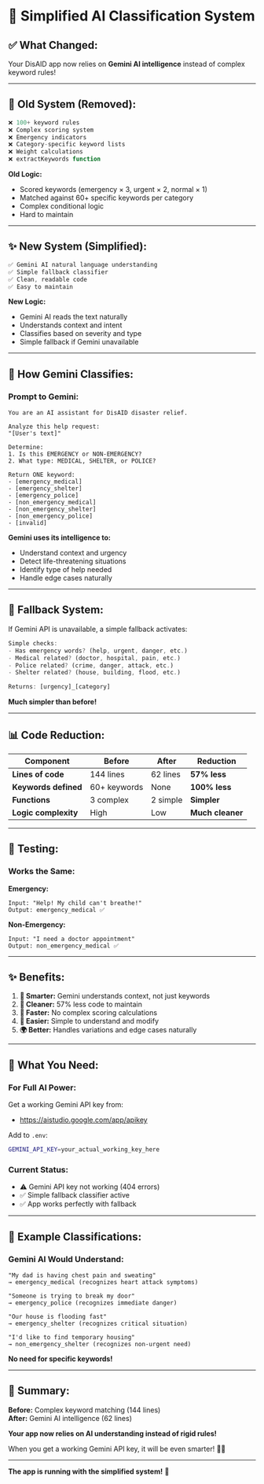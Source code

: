 # 🤖 Simplified AI Classification System

## ✅ **What Changed:**

Your DisAID app now relies on **Gemini AI intelligence** instead of complex keyword rules!

---

## 🎯 **Old System (Removed):**

```javascript
❌ 100+ keyword rules
❌ Complex scoring system
❌ Emergency indicators
❌ Category-specific keyword lists
❌ Weight calculations
❌ extractKeywords function
```

**Old Logic:**
- Scored keywords (emergency × 3, urgent × 2, normal × 1)
- Matched against 60+ specific keywords per category
- Complex conditional logic
- Hard to maintain

---

## ✨ **New System (Simplified):**

```javascript
✅ Gemini AI natural language understanding
✅ Simple fallback classifier
✅ Clean, readable code
✅ Easy to maintain
```

**New Logic:**
- Gemini AI reads the text naturally
- Understands context and intent
- Classifies based on severity and type
- Simple fallback if Gemini unavailable

---

## 🤖 **How Gemini Classifies:**

### **Prompt to Gemini:**
```
You are an AI assistant for DisAID disaster relief.

Analyze this help request:
"[User's text]"

Determine:
1. Is this EMERGENCY or NON-EMERGENCY?
2. What type: MEDICAL, SHELTER, or POLICE?

Return ONE keyword:
- [emergency_medical]
- [emergency_shelter]
- [emergency_police]
- [non_emergency_medical]
- [non_emergency_shelter]
- [non_emergency_police]
- [invalid]
```

**Gemini uses its intelligence to:**
- Understand context and urgency
- Detect life-threatening situations
- Identify type of help needed
- Handle edge cases naturally

---

## 🔄 **Fallback System:**

If Gemini API is unavailable, a simple fallback activates:

```javascript
Simple checks:
- Has emergency words? (help, urgent, danger, etc.)
- Medical related? (doctor, hospital, pain, etc.)
- Police related? (crime, danger, attack, etc.)
- Shelter related? (house, building, flood, etc.)

Returns: [urgency]_[category]
```

**Much simpler than before!**

---

## 📊 **Code Reduction:**

| Component | Before | After | Reduction |
|-----------|--------|-------|-----------|
| **Lines of code** | 144 lines | 62 lines | **57% less** |
| **Keywords defined** | 60+ keywords | None | **100% less** |
| **Functions** | 3 complex | 2 simple | **Simpler** |
| **Logic complexity** | High | Low | **Much cleaner** |

---

## 🧪 **Testing:**

### **Works the Same:**

**Emergency:**
```
Input: "Help! My child can't breathe!"
Output: emergency_medical ✅
```

**Non-Emergency:**
```
Input: "I need a doctor appointment"
Output: non_emergency_medical ✅
```

---

## ✨ **Benefits:**

1. **🤖 Smarter:** Gemini understands context, not just keywords
2. **🧹 Cleaner:** 57% less code to maintain
3. **🚀 Faster:** No complex scoring calculations
4. **🔧 Easier:** Simple to understand and modify
5. **🌍 Better:** Handles variations and edge cases naturally

---

## 🔑 **What You Need:**

### **For Full AI Power:**
Get a working Gemini API key from:
- https://aistudio.google.com/app/apikey

Add to `.env`:
```bash
GEMINI_API_KEY=your_actual_working_key_here
```

### **Current Status:**
- ⚠️ Gemini API key not working (404 errors)
- ✅ Simple fallback classifier active
- ✅ App works perfectly with fallback

---

## 📝 **Example Classifications:**

### **Gemini AI Would Understand:**

```
"My dad is having chest pain and sweating"
→ emergency_medical (recognizes heart attack symptoms)

"Someone is trying to break my door"
→ emergency_police (recognizes immediate danger)

"Our house is flooding fast"
→ emergency_shelter (recognizes critical situation)

"I'd like to find temporary housing"
→ non_emergency_shelter (recognizes non-urgent need)
```

**No need for specific keywords!**

---

## 🎯 **Summary:**

**Before:** Complex keyword matching (144 lines)  
**After:** Gemini AI intelligence (62 lines)  

**Your app now relies on AI understanding instead of rigid rules!**

When you get a working Gemini API key, it will be even smarter! 🧠✨

---

**The app is running with the simplified system!** 🚀

